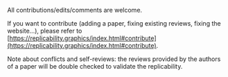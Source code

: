 
All contributions/edits/comments are welcome.

If you want to contribute (adding a paper, fixing existing reviews,
fixing the website...), please refer to [https://replicability.graphics/index.html#contribute](https://replicability.graphics/index.html#contribute).

Note about conflicts and self-reviews: the reviews provided by the authors of a paper will be double checked to validate the replicability.
